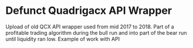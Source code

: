 # Defunct Quadrigacx API Wrapper
Upload of old QCX API wrapper used from mid 2017 to 2018. 
Part of a profitable trading algorithm during the bull run and into part of the bear run until liquidity ran low.
Example of work with API
